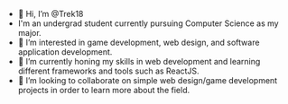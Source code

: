 - 👋 Hi, I’m @Trek18
-   I'm an undergrad student currently pursuing Computer Science as my major. 
- 👀 I’m interested in game development, web design, and software application development.
- 🌱 I’m currently honing my skills in web development and learning different frameworks and tools such as ReactJS.
- 📓 I’m looking to collaborate on simple web design/game development projects in order to learn more about the field.
